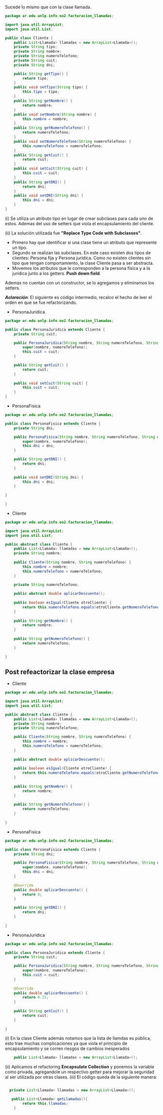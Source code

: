 Sucede lo mismo que con la clase llamada.
```java
package ar.edu.unlp.info.oo2.facturacion_llamadas;

import java.util.ArrayList;
import java.util.List;

public class Cliente {
	public List<Llamada> llamadas = new ArrayList<Llamada>();
	private String tipo;
	private String nombre;
	private String numeroTelefono;
	private String cuit;
	private String dni;

	public String getTipo() {
		return tipo;
	}
	public void setTipo(String tipo) {
		this.tipo = tipo;
	}
	public String getNombre() {
		return nombre;
	}
	public void setNombre(String nombre) {
		this.nombre = nombre;
	}
	public String getNumeroTelefono() {
		return numeroTelefono;
	}
	public void setNumeroTelefono(String numeroTelefono) {
		this.numeroTelefono = numeroTelefono;
	}
	public String getCuit() {
		return cuit;
	}
	public void setCuit(String cuit) {
		this.cuit = cuit;
	}
	public String getDNI() {
		return dni;
	}
	public void setDNI(String dni) {
		this.dni = dni;
	}
}

```

(i) Se utiliza un atributo tipo en lugar de crear subclases para cada uno de estos. Ademas del uso de setters que viola el encapsulamiento del cliente.

(ii) La solución utilizada fue **"Replace Type Code with Subclasses"**.
- Primero hay que identificar si una clase tiene un atributo que represente un tipo.
- Segundo se realizan las subclases. En este caso existen dos tipos de clientes: Persona fija y Persona jurídica. Como no existen clientes sin tipo que tengan comportamiento, la clase Cliente pasa a ser abstracta.
- Movemos los atributos que le corresponden a la persona física y a la jurídica junto a los getters. **Push down field**. 

Ademas no cuentan con un constructor, se lo agregamos y eliminamos los setters.

***Aclaración***: El siguiente es código intermedio, recalco el hecho de leer el orden en que se fue refactorizando.

- PersonaJuridica
```java
package ar.edu.unlp.info.oo2.facturacion_llamadas;

public class PersonaJuridica extends Cliente {
	private String cuit;

	public PersonaJuridica(String nombre, String numeroTelefono, String cuit) {
		super(nombre, numeroTelefono);
		this.cuit = cuit;
	}

	public String getCuit() {
		return cuit;
	}
	
	public void setCuit(String cuit) {
		this.cuit = cuit;
	}
}
```
- PersonaFisica
```java
package ar.edu.unlp.info.oo2.facturacion_llamadas;

public class PersonaFisica extends Cliente {
	private String dni;

	public PersonaFisica(String nombre, String numeroTelefono, String dni) {
		super(nombre, numeroTelefono);
		this.dni = dni;
	}

	public String getDNI() {
		return dni;
	}
	
	public void setDNI(String dni) {
		this.dni = dni;
	}
	
}

}
```
- Cliente
```java
package ar.edu.unlp.info.oo2.facturacion_llamadas;

import java.util.ArrayList;
import java.util.List;

public abstract class Cliente {
	public List<Llamada> llamadas = new ArrayList<Llamada>();
	private String nombre;
	
	public Cliente(String nombre, String numeroTelefono) {
		this.nombre = nombre;
		this.numeroTelefono = numeroTelefono;
	}

	private String numeroTelefono;
	
	public abstract double aplicarDescuento();
	
	public boolean esIgual(Cliente otroCliente) {
		return this.numeroTelefono.equals(otroCliente.getNumeroTelefono());
	}
	
	public String getNombre() {
		return nombre;
	}
	
	public String getNumeroTelefono() {
		return numeroTelefono;
	}
	
}
```

## Post refeactorizar la clase empresa
- Cliente
```java
package ar.edu.unlp.info.oo2.facturacion_llamadas;

import java.util.ArrayList;
import java.util.List;

public abstract class Cliente {
	public List<Llamada> llamadas = new ArrayList<Llamada>();
	private String nombre;
	private String numeroTelefono;

	public Cliente(String nombre, String numeroTelefono) {
		this.nombre = nombre;
		this.numeroTelefono = numeroTelefono;
	}
	
	public abstract double aplicarDescuento();
	
	public boolean esIgual(Cliente otroCliente) {
		return this.numeroTelefono.equals(otroCliente.getNumeroTelefono());
	}
	
	public String getNombre() {
		return nombre;
	}
	
	public String getNumeroTelefono() {
		return numeroTelefono;
	}
	
}
```

- PersonaFisica
```java
package ar.edu.unlp.info.oo2.facturacion_llamadas;

public class PersonaFisica extends Cliente {
	private String dni;

	public PersonaFisica(String nombre, String numeroTelefono, String dni) {
		super(nombre, numeroTelefono);
		this.dni = dni;
	}
	
	@Override
	public double aplicarDescuento() {
		return 0;
	}

	public String getDNI() {
		return dni;
	}
	
}
```

- PersonaJuridica
```java
package ar.edu.unlp.info.oo2.facturacion_llamadas;

public class PersonaJuridica extends Cliente {
	private String cuit;

	public PersonaJuridica(String nombre, String numeroTelefono, String cuit) {
		super(nombre, numeroTelefono);
		this.cuit = cuit;
	}
	
	@Override
	public double aplicarDescuento() {
		return 0.15;
	}
	
	public String getCuit() {
		return cuit;
	}
	
}
```

(i) En la clase Cliente además notamos que la lista de llamdas es pública, esto trae muchas complicaciones ya que viola el principio de encapsulamiento y se corren riesgos de cambios inesperados
```java
	public List<Llamada> llamadas = new ArrayList<Llamada>();
```

(ii) Aplicamos el refactoring **Encapsulate Collection** y ponemos la variable como privada, agregandole un respectivo getter para mejorar la seguridad al ser utilizada por otras clases.
(iii) El código queda de la siguiente manera:

```java

  private List<Llamada> llamadas = new ArrayList<Llamada>();

   public List<Llamada> getLlamadas(){
		return this.llamadas;
	}


```
